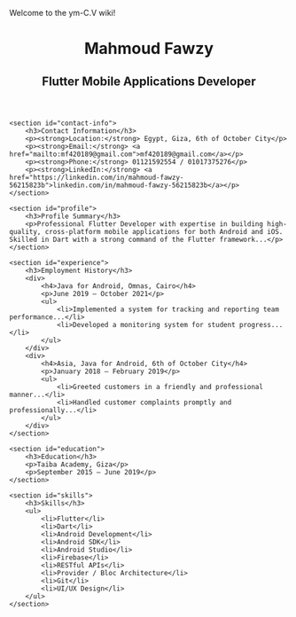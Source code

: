 Welcome to the ym-C.V wiki!
<!DOCTYPE html>
<html lang="en">
<head>
    <meta charset="UTF-8">
    <meta name="viewport" content="width=device-width, initial-scale=1.0">
    <title>Mahmoud Fawzy - Flutter Developer</title>
    <link rel="stylesheet" href="style.css">
</head>
<body>
    <header>
        <h1>Mahmoud Fawzy</h1>
        <h2>Flutter Mobile Applications Developer</h2>
    </header>

    <section id="contact-info">
        <h3>Contact Information</h3>
        <p><strong>Location:</strong> Egypt, Giza, 6th of October City</p>
        <p><strong>Email:</strong> <a href="mailto:mf420189@gmail.com">mf420189@gmail.com</a></p>
        <p><strong>Phone:</strong> 01121592554 / 01017375276</p>
        <p><strong>LinkedIn:</strong> <a href="https://linkedin.com/in/mahmoud-fawzy-56215823b">linkedin.com/in/mahmoud-fawzy-56215823b</a></p>
    </section>

    <section id="profile">
        <h3>Profile Summary</h3>
        <p>Professional Flutter Developer with expertise in building high-quality, cross-platform mobile applications for both Android and iOS. Skilled in Dart with a strong command of the Flutter framework...</p>
    </section>

    <section id="experience">
        <h3>Employment History</h3>
        <div>
            <h4>Java for Android, Omnas, Cairo</h4>
            <p>June 2019 – October 2021</p>
            <ul>
                <li>Implemented a system for tracking and reporting team performance...</li>
                <li>Developed a monitoring system for student progress...</li>
            </ul>
        </div>
        <div>
            <h4>Asia, Java for Android, 6th of October City</h4>
            <p>January 2018 – February 2019</p>
            <ul>
                <li>Greeted customers in a friendly and professional manner...</li>
                <li>Handled customer complaints promptly and professionally...</li>
            </ul>
        </div>
    </section>

    <section id="education">
        <h3>Education</h3>
        <p>Taiba Academy, Giza</p>
        <p>September 2015 – June 2019</p>
    </section>

    <section id="skills">
        <h3>Skills</h3>
        <ul>
            <li>Flutter</li>
            <li>Dart</li>
            <li>Android Development</li>
            <li>Android SDK</li>
            <li>Android Studio</li>
            <li>Firebase</li>
            <li>RESTful APIs</li>
            <li>Provider / Bloc Architecture</li>
            <li>Git</li>
            <li>UI/UX Design</li>
        </ul>
    </section>
</body>
</html>

